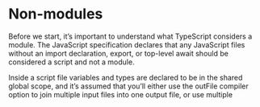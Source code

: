 
# Non-modules

Before we start, it’s important to understand what TypeScript considers a module. The JavaScript specification declares that any JavaScript files without an import declaration, export, or top-level await should be considered a script and not a module.

Inside a script file variables and types are declared to be in the shared global scope, and it’s assumed that you’ll either use the outFile compiler option to join multiple input files into one output file, or use multiple <script> tags in your HTML to load these files (in the correct order!).

If you have a file that doesn’t currently have any imports or exports, but you want to be treated as a module, add the line:
